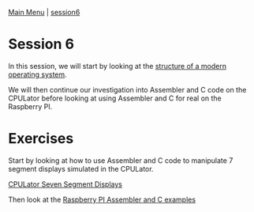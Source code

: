 [Main Menu](../../sessions/README.md) | [session6](../session6/) 

# Session 6 

In this session, we will start by looking at the [structure of a modern operating system](../session6/operating-systems.md).

We will then continue our investigation into Assembler and C code on the CPULator before looking at using Assembler and C for real on the Raspberry PI.


# Exercises

Start by looking at how to use Assembler and C code to manipulate 7 segment displays simulated in the CPULator.

[CPULator Seven Segment Displays](../session6/cpulator/sevensegment/sevenSegmentDisplayExamples.md) 

Then look at the [Raspberry PI Assembler and C examples](../session6/raspberry/RaspberryPiCcode.md) 

